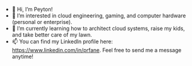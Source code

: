 - 👋 Hi, I’m Peyton! 
- 👀 I’m interested in cloud engineering, gaming, and computer hardware (personal or enterprise).
- 🌱 I’m currently learning how to architect cloud systems, raise my kids, and take better care of my lawn. 
- 📫 You can find my LinkedIn profile here: https://www.linkedin.com/in/prfane. Feel free to send me a message anytime! 

<!---
peyto15/peyto15 is a ✨ special ✨ repository because its `README.md` (this file) appears on your GitHub profile.
You can click the Preview link to take a look at your changes.
--->
